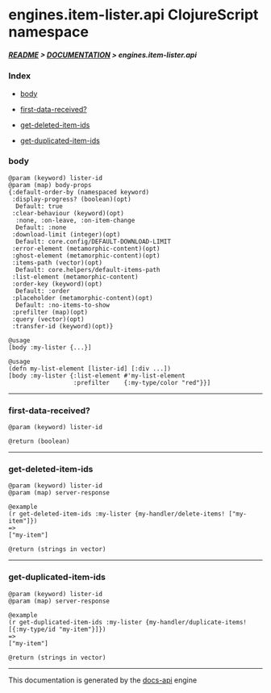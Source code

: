 
# engines.item-lister.api ClojureScript namespace

##### [README](../../../../README.md) > [DOCUMENTATION](../../../COVER.md) > engines.item-lister.api

### Index

- [body](#body)

- [first-data-received?](#first-data-received)

- [get-deleted-item-ids](#get-deleted-item-ids)

- [get-duplicated-item-ids](#get-duplicated-item-ids)

### body

```
@param (keyword) lister-id
@param (map) body-props
{:default-order-by (namespaced keyword)
 :display-progress? (boolean)(opt)
  Default: true
 :clear-behaviour (keyword)(opt)
  :none, :on-leave, :on-item-change
  Default: :none
 :download-limit (integer)(opt)
  Default: core.config/DEFAULT-DOWNLOAD-LIMIT
 :error-element (metamorphic-content)(opt)
 :ghost-element (metamorphic-content)(opt)
 :items-path (vector)(opt)
  Default: core.helpers/default-items-path
 :list-element (metamorphic-content)
 :order-key (keyword)(opt)
  Default: :order
 :placeholder (metamorphic-content)(opt)
  Default: :no-items-to-show
 :prefilter (map)(opt)
 :query (vector)(opt)
 :transfer-id (keyword)(opt)}
```

```
@usage
[body :my-lister {...}]
```

```
@usage
(defn my-list-element [lister-id] [:div ...])
[body :my-lister {:list-element #'my-list-element
                  :prefilter    {:my-type/color "red"}}]
```

---

### first-data-received?

```
@param (keyword) lister-id
```

```
@return (boolean)
```

---

### get-deleted-item-ids

```
@param (keyword) lister-id
@param (map) server-response
```

```
@example
(r get-deleted-item-ids :my-lister {my-handler/delete-items! ["my-item"]})
=>
["my-item"]
```

```
@return (strings in vector)
```

---

### get-duplicated-item-ids

```
@param (keyword) lister-id
@param (map) server-response
```

```
@example
(r get-duplicated-item-ids :my-lister {my-handler/duplicate-items! [{:my-type/id "my-item"}]})
=>
["my-item"]
```

```
@return (strings in vector)
```

---

This documentation is generated by the [docs-api](https://github.com/bithandshake/docs-api) engine

